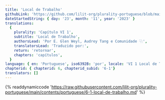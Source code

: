 ```yaml
---
title: 'Local de Trabalho'
githubLink: 'https://github.com/lilit-org/plurality-portuguese/blob/main/contents/portuguese/6-1-local-de-trabalho.md'
dateStartedString: { day: '23', month: '11', year: '2023' }
translations:
  {
    plurality: 'Capítulo VI 1',
    subtitle: 'Local de Trabalho',
    authorsLead: 'Por E. Glen Weyl, Audrey Tang e Comunidade ⿻',
    translatorsLead: 'Traduzido por:',
    return: 'retornar',
    chapters: 'capítulos',
  }
language: { en: 'Portuguese', iso6392B: 'por', locale: 'VI 1 Local de Trabalho' }
chapterid: { chapterid: 6, chapterid_subid: '6-1'}
translators: []
---
```

{% readdynamiccode 'https://raw.githubusercontent.com/lilit-org/plurality-portuguese/main/contents/portuguese/6-1-local-de-trabalho.md' %} 